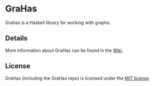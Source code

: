 # GraHas
Grahas is a Haskell library for working with graphs.
## Details
More information about GraHas can be found in the [Wiki](https://github.com/vabalcar/GraHas/wiki).
## License
GraHas (including the GraHas repo) is licensed under the [MIT license](https://github.com/vabalcar/GraHas/blob/master/docs/LICENSE.txt).